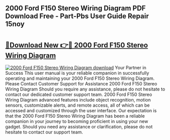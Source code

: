 ## 2000 Ford F150 Stereo Wiring Diagram PDF Download Free - Part-Pbs User Guide Repair 15noy

# <h2><a href="http://dfmo9co.blite.top/?on=2000+Ford+F150+Stereo+Wiring+Diagram">🔗Download New 👉🔴 2000 Ford F150 Stereo Wiring Diagram</a></h2>

[![2000 Ford F150 Stereo Wiring Diagram download](https://i.imgur.com/lujVjoI.png)](http://dfmo9co.blite.top/?on=2000+Ford+F150+Stereo+Wiring+Diagram)
Your Partner in Success This user manual is your reliable companion in successfully operating and maintaining your 2000 Ford F150 Stereo Wiring Diagram. Please Contact Customer Support for Assistance 2000 Ford F150 Stereo Wiring Diagram Should you require any assistance, please do not hesitate to contact our dedicated customer support team. 2000 Ford F150 Stereo Wiring Diagram advanced features include object recognition, motion sensors, customizable alerts, and remote access, all of which can be accessed and customized through the user interface. Our expectation is that the 2000 Ford F150 Stereo Wiring Diagram has been a reliable companion in your journey to becoming proficient in using your new gadget. Should you need any assistance or clarification, please do not hesitate to contact our support team.
